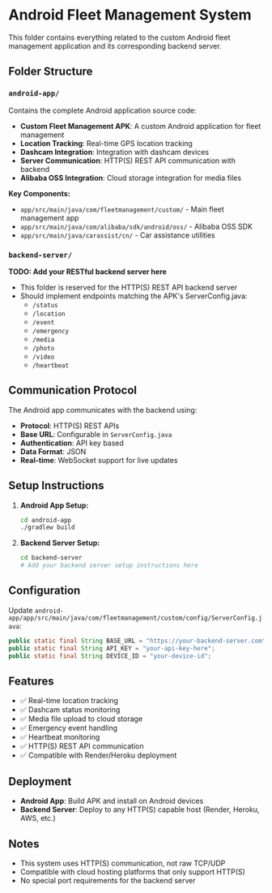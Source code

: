 # Android Fleet Management System

This folder contains everything related to the custom Android fleet management application and its corresponding backend server.

## Folder Structure

### `android-app/`

Contains the complete Android application source code:

- **Custom Fleet Management APK**: A custom Android application for fleet management
- **Location Tracking**: Real-time GPS location tracking
- **Dashcam Integration**: Integration with dashcam devices
- **Server Communication**: HTTP(S) REST API communication with backend
- **Alibaba OSS Integration**: Cloud storage integration for media files

**Key Components:**

- `app/src/main/java/com/fleetmanagement/custom/` - Main fleet management app
- `app/src/main/java/com/alibaba/sdk/android/oss/` - Alibaba OSS SDK
- `app/src/main/java/carassist/cn/` - Car assistance utilities

### `backend-server/`

**TODO: Add your RESTful backend server here**

- This folder is reserved for the HTTP(S) REST API backend server
- Should implement endpoints matching the APK's ServerConfig.java:
  - `/status`
  - `/location`
  - `/event`
  - `/emergency`
  - `/media`
  - `/photo`
  - `/video`
  - `/heartbeat`

## Communication Protocol

The Android app communicates with the backend using:

- **Protocol**: HTTP(S) REST APIs
- **Base URL**: Configurable in `ServerConfig.java`
- **Authentication**: API key based
- **Data Format**: JSON
- **Real-time**: WebSocket support for live updates

## Setup Instructions

1. **Android App Setup:**

   ```bash
   cd android-app
   ./gradlew build
   ```

2. **Backend Server Setup:**
   ```bash
   cd backend-server
   # Add your backend server setup instructions here
   ```

## Configuration

Update `android-app/app/src/main/java/com/fleetmanagement/custom/config/ServerConfig.java`:

```java
public static final String BASE_URL = "https://your-backend-server.com";
public static final String API_KEY = "your-api-key-here";
public static final String DEVICE_ID = "your-device-id";
```

## Features

- ✅ Real-time location tracking
- ✅ Dashcam status monitoring
- ✅ Media file upload to cloud storage
- ✅ Emergency event handling
- ✅ Heartbeat monitoring
- ✅ HTTP(S) REST API communication
- ✅ Compatible with Render/Heroku deployment

## Deployment

- **Android App**: Build APK and install on Android devices
- **Backend Server**: Deploy to any HTTP(S) capable host (Render, Heroku, AWS, etc.)

## Notes

- This system uses HTTP(S) communication, not raw TCP/UDP
- Compatible with cloud hosting platforms that only support HTTP(S)
- No special port requirements for the backend server
